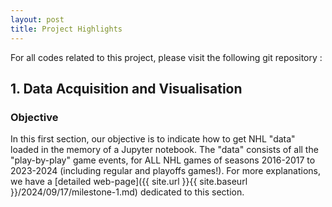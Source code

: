 ```yaml
---
layout: post
title: Project Highlights
---
```


For all codes related to this project, please visit the following git repository :

## 1. Data Acquisition and Visualisation

### Objective
In this first section, our objective is to indicate how to get NHL "data" loaded in the memory of a Jupyter notebook.
The "data" consists of all the "play-by-play" game events, for ALL NHL games of seasons 2016-2017 to 2023-2024 (including regular and playoffs games!). For more explanations, we have a [detailed web-page]({{ site.url }}{{ site.baseurl }}/2024/09/17/milestone-1.md) dedicated to this section.